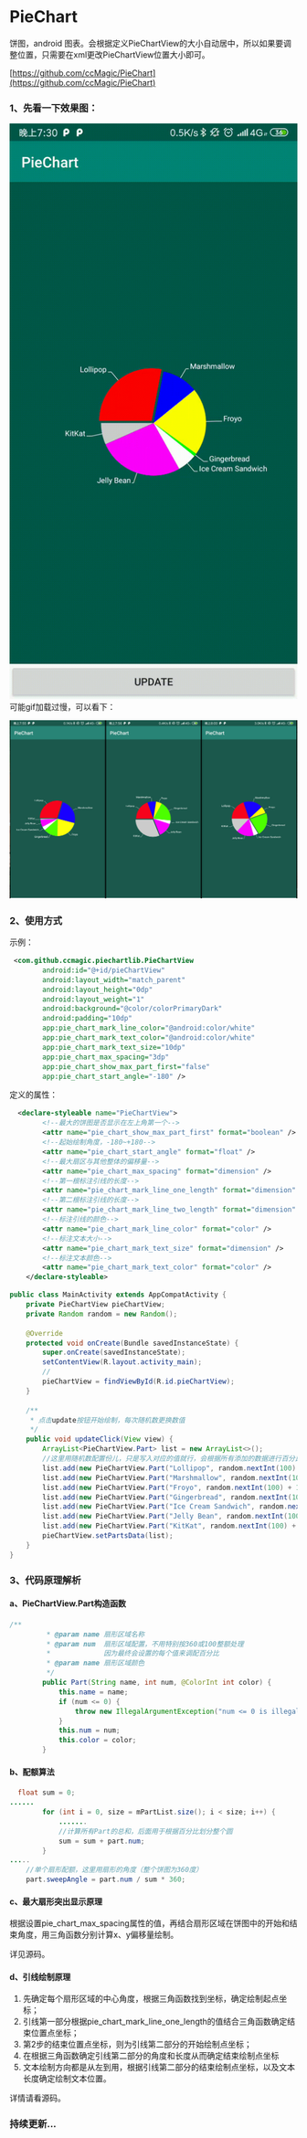 # PieChart

饼图，android 图表。会根据定义PieChartView的大小自动居中，所以如果要调整位置，只需要在xml更改PieChartView位置大小即可。

[https://github.com/ccMagic/PieChart](https://github.com/ccMagic/PieChart)

### 1、先看一下效果图：

![pictures/device-2019-07-18-193046-min.gif](pictures/device-2019-07-18-193046-min.gif)
可能gif加载过慢，可以看下：

![pictures/深度截图_选择区域_20190718200229.png](pictures/深度截图_选择区域_20190718200229.png)

### 2、使用方式

示例：

```xml
 <com.github.ccmagic.piechartlib.PieChartView
        android:id="@+id/pieChartView"
        android:layout_width="match_parent"
        android:layout_height="0dp"
        android:layout_weight="1"
        android:background="@color/colorPrimaryDark"
        android:padding="10dp"
        app:pie_chart_mark_line_color="@android:color/white"
        app:pie_chart_mark_text_color="@android:color/white"
        app:pie_chart_mark_text_size="10dp"
        app:pie_chart_max_spacing="3dp"
        app:pie_chart_show_max_part_first="false"
        app:pie_chart_start_angle="-180" />
```

定义的属性：

```xml
  <declare-styleable name="PieChartView">
        <!--最大的饼图是否显示在左上角第一个-->
        <attr name="pie_chart_show_max_part_first" format="boolean" />
        <!--起始绘制角度，-180~+180-->
        <attr name="pie_chart_start_angle" format="float" />
        <!--最大扇区与其他整体的偏移量-->
        <attr name="pie_chart_max_spacing" format="dimension" />
        <!--第一根标注引线的长度-->
        <attr name="pie_chart_mark_line_one_length" format="dimension" />
        <!--第二根标注引线的长度-->
        <attr name="pie_chart_mark_line_two_length" format="dimension" />
        <!--标注引线的颜色-->
        <attr name="pie_chart_mark_line_color" format="color" />
        <!--标注文本大小-->
        <attr name="pie_chart_mark_text_size" format="dimension" />
        <!--标注文本颜色-->
        <attr name="pie_chart_mark_text_color" format="color" />
    </declare-styleable>
```

```java
public class MainActivity extends AppCompatActivity {
    private PieChartView pieChartView;
    private Random random = new Random();

    @Override
    protected void onCreate(Bundle savedInstanceState) {
        super.onCreate(savedInstanceState);
        setContentView(R.layout.activity_main);
        //
        pieChartView = findViewById(R.id.pieChartView);
    }

    /**
     * 点击update按钮开始绘制，每次随机数更换数值
     */
    public void updateClick(View view) {
        ArrayList<PieChartView.Part> list = new ArrayList<>();
        //这里用随机数配置份儿，只是写入对应的值就行，会根据所有添加的数据进行百分比配置
        list.add(new PieChartView.Part("Lollipop", random.nextInt(100) + 1, Color.RED));
        list.add(new PieChartView.Part("Marshmallow", random.nextInt(100) + 1, Color.BLUE));
        list.add(new PieChartView.Part("Froyo", random.nextInt(100) + 1, Color.YELLOW));
        list.add(new PieChartView.Part("Gingerbread", random.nextInt(100) + 1, Color.GREEN));
        list.add(new PieChartView.Part("Ice Cream Sandwich", random.nextInt(100) + 1, Color.WHITE));
        list.add(new PieChartView.Part("Jelly Bean", random.nextInt(100) + 1, Color.MAGENTA));
        list.add(new PieChartView.Part("KitKat", random.nextInt(100) + 1, Color.LTGRAY));
        pieChartView.setPartsData(list);
    }
}
```

### 3、代码原理解析

#### a、PieChartView.Part构造函数

```java
/**
         * @param name 扇形区域名称
         * @param num  扇形区域配置，不用特别按360或100整额处理
         *             因为最终会设置的每个值来调配百分比
         * @param name 扇形区域颜色
         */
        public Part(String name, int num, @ColorInt int color) {
            this.name = name;
            if (num <= 0) {
                throw new IllegalArgumentException("num <= 0 is illegal");
            }
            this.num = num;
            this.color = color;
        }
```

#### b、配额算法

```java
  float sum = 0;
......
        for (int i = 0, size = mPartList.size(); i < size; i++) {
            .......
            //计算所有Part的总和，后面用于根据百分比划分整个圆
            sum = sum + part.num;
        }
.....
    //单个扇形配额，这里用扇形的角度（整个饼图为360度）
    part.sweepAngle = part.num / sum * 360;

```

#### c、最大扇形突出显示原理

根据设置pie_chart_max_spacing属性的值，再结合扇形区域在饼图中的开始和结束角度，用三角函数分别计算x、y偏移量绘制。

详见源码。

#### d、引线绘制原理

1. 先确定每个扇形区域的中心角度，根据三角函数找到坐标，确定绘制起点坐标；
2. 引线第一部分根据pie_chart_mark_line_one_length的值结合三角函数确定结束位置点坐标；
3. 第2步的结束位置点坐标，则为引线第二部分的开始绘制点坐标；
4. 在根据三角函数确定引线第二部分的角度和长度从而确定结束绘制点坐标
5. 文本绘制方向都是从左到用，根据引线第二部分的结束绘制点坐标，以及文本长度确定绘制文本位置。

详情请看源码。

### 持续更新...